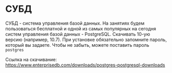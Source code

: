 # СУБД

СУБД - система управления базой данных.
На занятиях будем пользоваться бесплатной
и одной из самых популярных на сегодня
систем управления базой данных - PostgreSQL.
Скачивать 10-ую версию (например, 10.7).
При установке обязательно запомните пароль, который
вы задаете. Чтобы не забыть, можете поставить пароль 
`postgres`

Ссылка на скачивание:
https://www.enterprisedb.com/downloads/postgres-postgresql-downloads